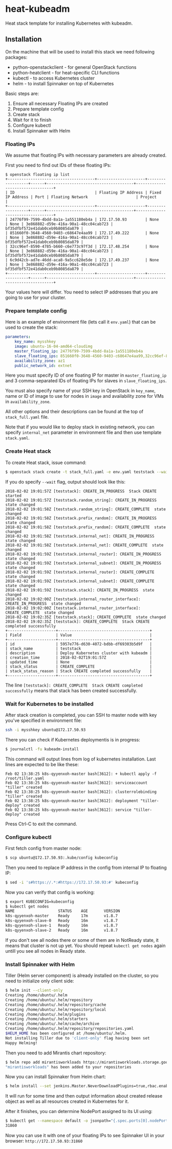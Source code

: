 # heat-kubeadm

Heat stack template for installing Kubernetes with kubeadm.

## Installation

On the machine that will be used to install this stack we need
following packages:

* python-openstackclient - for general OpenStack functions
* python-heatclient - for heat-specific CLI functions
* kubectl - to access Kubernetes cluster
* helm - to install Spinnaker on top of Kubernetes

Basic steps are:

1. Ensure all necessary Floating IPs are created
1. Prepare template config
1. Create stack
1. Wait for it to finish
1. Configure kubectl
1. Install Spinnaker with Helm

### Floating IPs

We assume that floating IPs with necessary parameters are already created.

First you need to find out IDs of these floating IPs:

```
$ openstack floating ip list
+--------------------------------------+---------------------+------------------+------+--------------------------------------+----------------------------------+
| ID                                   | Floating IP Address | Fixed IP Address | Port | Floating Network                     | Project                          |
+--------------------------------------+---------------------+------------------+------+--------------------------------------+----------------------------------+
| 24776f99-7599-4bdd-8a1a-1a551180eb4a | 172.17.50.93        | None             | None | 3e868882-d59e-416a-90a1-48cc04cab723 | bf35dfbf572e41dab0ceb9b8085da879 |
| 851660f0-3648-4560-9403-c68647e4aa99 | 172.17.49.222       | None             | None | 3e868882-d59e-416a-90a1-48cc04cab723 | bf35dfbf572e41dab0ceb9b8085da879 |
| 32cc96ef-8590-4785-b660-c6e773c97f3d | 172.17.48.254       | None             | None | 3e868882-d59e-416a-90a1-48cc04cab723 | bf35dfbf572e41dab0ceb9b8085da879 |
| 6c9d42cb-ad7e-46dd-aca8-9a5cc628e5de | 172.17.49.237       | None             | None | 3e868882-d59e-416a-90a1-48cc04cab723 | bf35dfbf572e41dab0ceb9b8085da879 |
+--------------------------------------+---------------------+------------------+------+--------------------------------------+----------------------------------+
```

Your values here will differ. You need to select IP addresses that you are
going to use for your cluster.

### Prepare template config

Here is an example of environment file (lets call it `env.yaml`) that can be
used to create the stack:

```yaml
parameters:
    key_name: mysshkey
    image: ubuntu-16-04-amd64-cloudimg    
    master_floating_ip: 24776f99-7599-4bdd-8a1a-1a551180eb4a
    slave_floating_ips: 851660f0-3648-4560-9403-c68647e4aa99,32cc96ef-8590-4785-b660-c6e773c97f3d,6c9d42cb-ad7e-46dd-aca8-9a5cc628e5de
    availability_zone: az1
    public_network_id: extnet
```

Here you must specify ID of one floating IP for master in `master_floating_ip`
and 3 comma-separated IDs of floating IPs for slaves in `slave_floating_ips`.

You must also specify name of your SSH key in OpenStack in `key_name`,
name or ID of image to use for nodes in `image` and availability zone for
VMs in `availability_zone`.

All other options and their descriptions can be found at the top of
`stack_full.yaml` file.

Note that if you would like to deploy stack in existing network, you can
specify `internal_net` parameter in environment file and then use template
`stack.yaml`.

### Create Heat stack


To create Heat stack, issue command:

```bash
$ openstack stack create -t stack_full.yaml -e env.yaml teststack --wait                                                                                        ~/src/github.com/YorikSar/heat-kubeadm
```

If you do specify `--wait` flag, output should look like this:
```
2018-02-02 19:01:57Z [teststack]: CREATE_IN_PROGRESS  Stack CREATE started
2018-02-02 19:01:57Z [teststack.random_string]: CREATE_IN_PROGRESS  state changed
2018-02-02 19:01:58Z [teststack.random_string]: CREATE_COMPLETE  state changed
2018-02-02 19:01:58Z [teststack.prefix_random]: CREATE_IN_PROGRESS  state changed
2018-02-02 19:01:58Z [teststack.prefix_random]: CREATE_COMPLETE  state changed
2018-02-02 19:01:58Z [teststack.internal_net]: CREATE_IN_PROGRESS  state changed
2018-02-02 19:01:58Z [teststack.internal_net]: CREATE_COMPLETE  state changed
2018-02-02 19:01:59Z [teststack.internal_router]: CREATE_IN_PROGRESS  state changed
2018-02-02 19:01:59Z [teststack.internal_subnet]: CREATE_IN_PROGRESS  state changed
2018-02-02 19:01:59Z [teststack.internal_router]: CREATE_COMPLETE  state changed
2018-02-02 19:01:59Z [teststack.internal_subnet]: CREATE_COMPLETE  state changed
2018-02-02 19:01:59Z [teststack.stack]: CREATE_IN_PROGRESS  state changed
2018-02-02 19:02:00Z [teststack.internal_router_interface]: CREATE_IN_PROGRESS  state changed
2018-02-02 19:02:00Z [teststack.internal_router_interface]: CREATE_COMPLETE  state changed
2018-02-02 19:02:35Z [teststack.stack]: CREATE_COMPLETE  state changed
2018-02-02 19:02:35Z [teststack]: CREATE_COMPLETE  Stack CREATE completed successfully
+---------------------+----------------------------------------+
| Field               | Value                                  |
+---------------------+----------------------------------------+
| id                  | 5957e776-d630-4072-bdbb-df69303b5d9f   |
| stack_name          | teststack                              |
| description         | Deploy Kubernetes cluster with kubeadm |
| creation_time       | 2018-02-02T19:01:57Z                   |
| updated_time        | None                                   |
| stack_status        | CREATE_COMPLETE                        |
| stack_status_reason | Stack CREATE completed successfully    |
+---------------------+----------------------------------------+
```

The line `[teststack]: CREATE_COMPLETE  Stack CREATE completed successfully`
means that stack has been created successfully.

### Wait for Kubernetes to be installed

After stack creation is completed, you can SSH to master node with key you've
specified in environment file:

```bash
ssh -i mysshkey ubuntu@172.17.50.93
```

There you can check if Kubernetes deploymentis is in progress:

```bash
$ journalctl -fu kubeadm-install
```

This command will output lines from log of kubernetes installation. Last lines
are expected to be like these:

```
Feb 02 13:38:25 k8s-qyyenxoh-master bash[3612]: + kubectl apply -f /root/tiller.yaml
Feb 02 13:38:25 k8s-qyyenxoh-master bash[3612]: serviceaccount "tiller" created
Feb 02 13:38:25 k8s-qyyenxoh-master bash[3612]: clusterrolebinding "tiller" created
Feb 02 13:38:25 k8s-qyyenxoh-master bash[3612]: deployment "tiller-deploy" created
Feb 02 13:38:25 k8s-qyyenxoh-master bash[3612]: service "tiller-deploy" created
```

Press Ctrl-C to exit the command.

### Configure kubectl

First fetch config from master node:

```bash
$ scp ubuntu@172.17.50.93:.kube/config kubeconfig
```

Then you need to replace IP address in the config from internal IP to floating
IP:

```bash
$ sed -i 's#https://.*:#https://172.17.50.93:#' kubeconfig
```

Now you can verify that config is working:

```bash
$ export KUBECONFIG=kubeconfig
$ kubectl get nodes
NAME                   STATUS    AGE       VERSION
k8s-qyyenxoh-master    Ready     17m       v1.8.7
k8s-qyyenxoh-slave-0   Ready     16m       v1.8.7
k8s-qyyenxoh-slave-1   Ready     16m       v1.8.7
k8s-qyyenxoh-slave-2   Ready     16m       v1.8.7
```

If you don't see all nodes there or some of them are in NotReady state, it
means that cluster is not up yet. You should repeat `kubectl get nodes` again
untill you see all nodes in Ready state.

### Install Spinnaker with Helm

Tiller (Helm server component) is already installed on the cluster, so you need
to initialize only client side:

```bash
$ helm init --client-only
Creating /home/ubuntu/.helm
Creating /home/ubuntu/.helm/repository
Creating /home/ubuntu/.helm/repository/cache
Creating /home/ubuntu/.helm/repository/local
Creating /home/ubuntu/.helm/plugins
Creating /home/ubuntu/.helm/starters
Creating /home/ubuntu/.helm/cache/archive
Creating /home/ubuntu/.helm/repository/repositories.yaml
$HELM_HOME has been configured at /home/ubuntu/.helm.
Not installing Tiller due to 'client-only' flag having been set
Happy Helming!
```

Then you need to add Mirantis chart repository:

```bash
$ helm repo add mirantisworkloads https://mirantisworkloads.storage.googleapis.com/
"mirantisworkloads" has been added to your repositories
```

Now you can install Spinnaker from Helm chart:

```bash
$ helm install --set jenkins.Master.NeverDownloadPlugins=true,rbac.enabled=true --name spinnaker mirantisworkloads/spinnaker --wait
```

It will run for some time and then output information about created release
object as well as all resources created in Kubernetes for it.

After it finishes, you can determine NodePort assigned to its UI using:
```bash
$ kubectl get --namespace default -o jsonpath="{.spec.ports[0].nodePort}" services spinnaker-spinnaker-deck
31860
```

Now you can use it with one of your floating IPs to see Spinnaker UI in your
browser: `http://172.17.50.93:31860`
